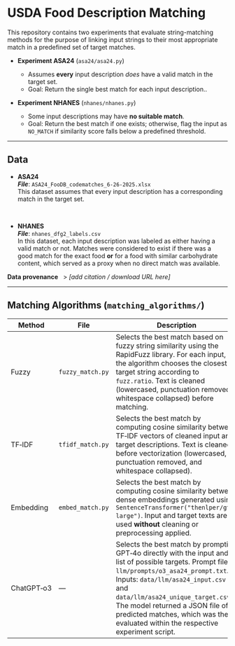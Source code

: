 # USDA Food Description Matching

This repository contains two experiments that evaluate string-matching methods for the purpose of linking input strings to their most appropriate match in a predefined set of target matches.

- **Experiment ASA24** (`asa24/asa24.py`)

  - Assumes **every** input description *does* have a valid match in the target set.
  - Goal: Return the single best match for each input description..

- **Experiment NHANES** (`nhanes/nhanes.py`)

  - Some input descriptions may have **no suitable match**.
  - Goal: Return the best match if one exists; otherwise, flag the input as `NO_MATCH` if similarity score falls below a predefined threshold.

---

## Data
- **ASA24**<br>
***File***: `ASA24_FooDB_codematches_6-26-2025.xlsx`<br>
This dataset assumes that every input description has a corresponding match in the target set.

<br>

- **NHANES**<br>
***File***: `nhanes_dfg2_labels.csv`<br>
In this dataset, each input description was labeled as either having a valid match or not. Matches were considered to exist if there was a good match for the exact food **or** for a food with similar carbohydrate content, which served as a proxy when no direct match was available.

**Data provenance**   > *[add citation / download URL here]*

---

## Matching Algorithms (`matching_algorithms/`)

| Method         | File              | Description                                                                                                                                                                                                                   |
|----------------|------------------|-------------------------------------------------------------------------------------------------------------------------------------------------------------------------------------------------------------------------------|
| Fuzzy          | `fuzzy_match.py` | Selects the best match based on fuzzy string similarity using the RapidFuzz library. For each input, the algorithm chooses the closest target string according to `fuzz.ratio`. Text is cleaned (lowercased, punctuation removed, whitespace collapsed) before matching. |
| TF‑IDF         | `tfidf_match.py` | Selects the best match by computing cosine similarity between TF‑IDF vectors of cleaned input and target descriptions. Text is cleaned before vectorization (lowercased, punctuation removed, and whitespace collapsed).                                                                                                                              |
| Embedding      | `embed_match.py` | Selects the best match by computing cosine similarity between dense embeddings generated using `SentenceTransformer("thenlper/gte-large")`. Input and target texts are used **without** cleaning or preprocessing applied.                                                                 |
| ChatGPT‑o3     | —                | Selects the best match by prompting GPT‑4o directly with the input and list of possible targets. Prompt file: `llm/prompts/o3_asa24_prompt.txt`. Inputs: `data/llm/asa24_input.csv` and `data/llm/asa24_unique_target.csv`. The model returned a JSON file of predicted matches, which was then evaluated within the respective experiment script.                                                                 |
